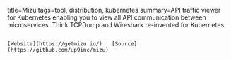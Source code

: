 title=Mizu
tags=tool, distribution, kubernetes
summary=API traffic viewer for Kubernetes enabling you to view all API communication between microservices. Think TCPDump and Wireshark re-invented for Kubernetes
~~~~~~

[Website](https://getmizu.io/) | [Source](https://github.com/up9inc/mizu)

